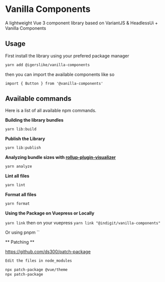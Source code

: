 # Vanilla Components

A lightweight Vue 3 component library based on VariantJS & HeadlessUi + Vanilla Components


## Usage

First install the library using your prefered package manager

```bash
yarn add @igerslike/vanilla-components
```

then you can import the available components like so

```vue
import { Button } from '@vanilla-components'
```

## Available commands

Here is a list of all available npm commands.

**Building the library bundles**

```bash
yarn lib:build
```

**Publish the Library**

```bash
yarn lib:publish
```

**Analyzing bundle sizes with [rollup-plugin-visualizer](https://github.com/btd/rollup-plugin-visualizer)**

```bash
yarn analyze
```

**Lint all files**

```bash
yarn lint
```

**Format all files**
```bash
yarn format
```

**Using the Package on Vuepress or Locally**

`yarn link` then on your vuepress `yarn link "@indigit/vanilla-components"`

Or using pnpm
``

** Patching **

https://github.com/ds300/patch-package

```bash
Edit the files in node_modules

npx patch-package @vue/theme
npx patch-package
```
